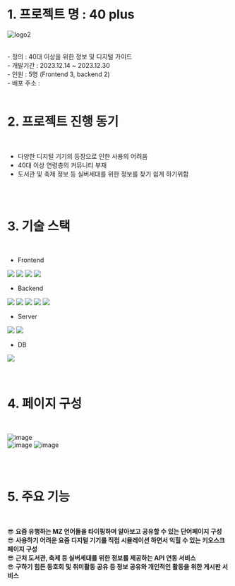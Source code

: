 # 1. 프로젝트 명 : 40 plus 

![logo2](https://github.com/dydgjs200/TeamProj_nodejs/assets/25136172/68335e3e-1548-4f81-9d90-4a173ec295b8)

<br>
 - 정의 : 40대 이상을 위한 정보 및 디지털 가이드 <br>
 - 개발기간 : 2023.12.14 ~ 2023.12.30 <br>
 - 인원 : 5명 (Frontend 3, backend 2) <br>
 - 배포 주소 : 

<br>
<br>

# 2. 프로젝트 진행 동기
<br>

<ul>
  <li>다양한 디지털 기기의 등장으로 인한 사용의 어려움</li>
  <li>40대 이상 연령층의 커뮤니티 부재</li>
  <li>도서관 및 축제 정보 등 실버세대를 위한 정보를 찾기 쉽게 하기위함</li>
</ul>

<br>
<br>

# 3. 기술 스택
<br>

- Frontend <br>
<div>
 <img src="https://img.shields.io/badge/html5-E34F26?style=for-the-badge&logo=html5&logoColor=white">
 <img src="https://img.shields.io/badge/javascript-F7DF1E?style=for-the-badge&logo=javascript&logoColor=black">
 <img src="https://img.shields.io/badge/css-1572B6?style=for-the-badge&logo=css3&logoColor=white">
 <img src="https://img.shields.io/badge/ejs-B4CA65?style=for-the-badge&logo=ejs&logoColor=white">
</div>

- Backend <br>
<div>
 <img src="https://img.shields.io/badge/node.js-339933?style=for-the-badge&logo=Node.js&logoColor=white">
 <img src="https://img.shields.io/badge/express-000000?style=for-the-badge&logo=express&logoColor=white">
 <img src="https://img.shields.io/badge/.env-ECD53F?style=for-the-badge&logo=.env&logoColor=white">
 <img src="https://img.shields.io/badge/jwt-4285F4?style=for-the-badge&logo=jwt&logoColor=white">
 <img src="https://img.shields.io/badge/axios-5A29E4?style=for-the-badge&logo=axios&logoColor=white">
</div>

- Server <br>
<div>
 <img src="https://img.shields.io/badge/ec2-FF9900?style=for-the-badge&logo=ec2&logoColor=white">
 <img src="https://img.shields.io/badge/s3-569A31?style=for-the-badge&logo=s3&logoColor=white">
</div>

- DB <br>
<div>
 <img src="https://img.shields.io/badge/mysql-4479A1?style=for-the-badge&logo=mysql&logoColor=white"> 
</div>

<br>
<br>

# 4. 페이지 구성
<br>

![image](https://github.com/dydgjs200/TeamProj_nodejs/assets/25136172/e6e492f7-daeb-4327-be2b-fe333aa717c6)
<br>
![image](https://github.com/dydgjs200/TeamProj_nodejs/assets/25136172/9a607410-d61b-4305-89e0-69a0b3362ace)
![image](https://github.com/dydgjs200/TeamProj_nodejs/assets/25136172/866dde54-560b-48f0-9842-dd9d51bea8ef)

<br>
<br>

# 5. 주요 기능
<br>

😎 **요즘 유행하는 MZ 언어들을 타이핑하며 알아보고 공유할 수 있는 단어페이지 구성** <br>
😎 **사용하기 어려운 요즘 디지털 기기를 직접 시뮬레이션 하면서 익힐 수 있는 키오스크 페이지 구성** <br>
😎 **근처 도서관, 축제 등 실버세대를 위한 정보를 제공하는 API 연동 서비스** <br>
😎 **구하기 힘든 동호회 및 취미활동 공유 등 정보 공유와 개인적인 활동을 위한 게시판 서비스** <br>




